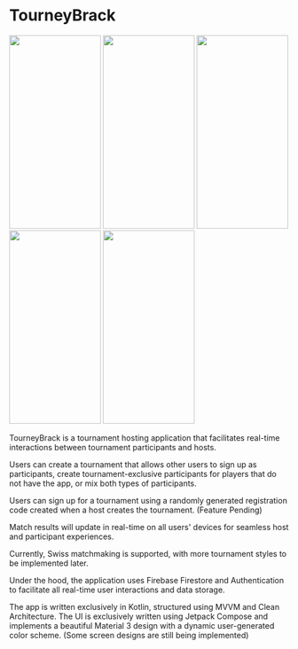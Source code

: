 # TourneyBrack

<p float="left">
  <img src="https://github.com/T-Dub88/TourneyBrack/assets/93685846/7fe444c6-38a0-465f-9e97-01f696f75fd1" width="165" height="349" />
  <img src="https://github.com/T-Dub88/TourneyBrack/assets/93685846/d5317d49-4cf7-4f6b-8fe9-7d0c29f30f77" width="165" height="349"" />
  <img src="https://github.com/T-Dub88/TourneyBrack/assets/93685846/eefe9615-ccb6-4e9d-afcd-c288b7defd94" width="165" height="349" />
  <img src="https://github.com/T-Dub88/TourneyBrack/assets/93685846/bb002ee3-6b9c-4b62-a023-fac0a8539119" width="165" height="349" />
  <img src="https://github.com/T-Dub88/TourneyBrack/assets/93685846/fc0fe74b-63db-40a8-8104-cfdf7fee8882" width="165" height="349" />
</p>

TourneyBrack is a tournament hosting application that facilitates real-time interactions between tournament participants and hosts.

Users can create a tournament that allows other users to sign up as participants, create tournament-exclusive participants for players that do not have the app, or mix both types of participants.

Users can sign up for a tournament using a randomly generated registration code created when a host creates the tournament. (Feature Pending)

Match results will update in real-time on all users' devices for seamless host and participant experiences.

Currently, Swiss matchmaking is supported, with more tournament styles to be implemented later.

Under the hood, the application uses Firebase Firestore and Authentication to facilitate all real-time user interactions and data storage.

The app is written exclusively in Kotlin, structured using MVVM and Clean Architecture. The UI is exclusively written using Jetpack Compose and implements a beautiful Material 3 design with a dynamic user-generated color scheme. (Some screen designs are still being implemented)
